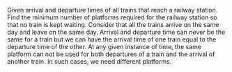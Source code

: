 Given arrival and departure times of all trains that reach a railway station.
 Find the minimum number of platforms required for the railway station so that no train is kept waiting. Consider that all the trains arrive on the same day and leave on the same day. Arrival and departure time can never be the same for a train but we can have the arrival time of one train equal to the departure time of the other. 
 At any given instance of time, the same platform can not be used for both departures of a train and the arrival of another train. In such cases, we need different platforms.
